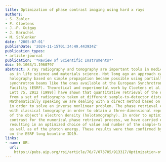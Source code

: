 ```yaml
---
title: Optimization of phase contrast imaging using hard x rays
authors:
- S. Zabler
- P. Cloetens
- J.-P. Guigay
- J. Baruchel
- M. Schlenker
date: '2005-07-01'
publishDate: '2024-11-15T01:34:49.443934Z'
publication_types:
- article-journal
publication: '*Review of Scientific Instruments*'
doi: 10.1063/1.1960797
abstract: X ray radiography and tomography are important tools in medicine as well
  as in life science and materials science. Not long ago an approach called in-line
  holography based on simple propagation became possible using partially coherent
  synchrotron beams like the ones available at the European Synchrotron Radiation
  Facility (ESRF). Theoretical and experimental work by Cloetens et al. [Appl. Phys.
  Lett 75, 2912 (1999)] have shown that quantitative retrieval of the optical phase,
  from a set of radiographs taken at different sample-to-detector distances, is feasible.
  Mathematically speaking we are dealing with a direct method based on linearization
  in order to solve an inverse nonlinear problem. The phase retrieval can be combined
  with classical tomography in order to obtain a three-dimensional representation
  of the object’s electron density (holotomography). In order to optimize the image
  contrast for the numerical phase retrieval process, we have carried out calculations
  resulting in an optimized choice of value and number of the sample-to-detector distances
  as well as of the photon energy. These results were then confirmed by experiments
  on the ESRF long beamline ID19.
links:
- name: URL
  url: 
    https://pubs.aip.org/rsi/article/76/7/073705/913317/Optimization-of-phase-contrast-imaging-using-hard
---
```

